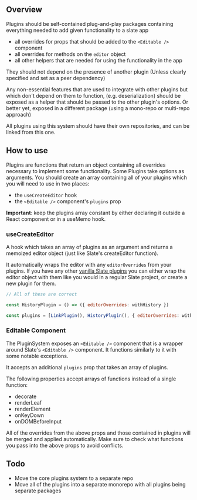 ## Overview

Plugins should be self-contained plug-and-play packages containing everything needed to add given functionality to a slate app

- all overrides for props that should be added to the `<Editable />` component
- all overrides for methods on the `editor` object
- all other helpers that are needed for using the functionality in the app

They should not depend on the presence of another plugin (Unless clearly specified and set as a peer dependency)

Any non-essential features that are used to integrate with other plugins but which don't depend on them to function, (e.g. deserialization) should be exposed as a helper that should be passed to the other plugin's options. Or better yet, exposed in a different package (using a mono-repo or multi-repo approach)

All plugins using this system should have their own repositories, and can be linked from this one.

## How to use

Plugins are functions that return an object containing all overrides necessary to implement some functionality. Some Plugins take options as arguments. You should create an array containing all of your plugins which you will need to use in two places:

- the `useCreateEditor` hook
- the `<Editable />` component's `plugins` prop

**Important**: keep the plugins array constant by either declaring it outside a React component or in a useMemo hook.

### useCreateEditor

A hook which takes an array of plugins as an argument and returns a memoized editor object (just like Slate's createEditor function).

It automatically wraps the editor with any `editorOverrides` from your plugins. If you have any other [vanilla Slate plugins](https://docs.slatejs.org/concepts/07-plugins) you can either wrap the editor object with them like you would in a regular Slate project, or create a new plugin for them.

```js
// All of these are correct

const HistoryPlugin = () => ({ editorOverrides: withHistory })

const plugins = [LinkPlugin(), HistoryPlugin(), { editorOverrides: withImages }]
```

### Editable Component

The PluginSystem exposes an `<Editable />` component that is a wrapper around Slate's `<Editable />` component. It functions similarly to it with some notable exceptions.

It accepts an additional `plugins` prop that takes an array of plugins.

The following properties accept arrays of functions instead of a single function:

- decorate
- renderLeaf
- renderElement
- onKeyDown
- onDOMBeforeInput

All of the overrides from the above props and those contained in plugins will be merged and applied automatically. Make sure to check what functions you pass into the above props to avoid conflicts.

## Todo

- Move the core plugins system to a separate repo
- Move all of the plugins into a separate monorepo with all plugins being separate packages
